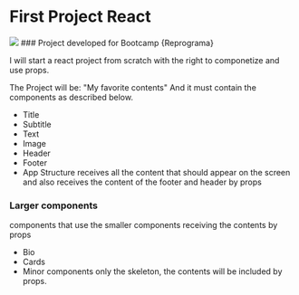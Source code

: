 # First Project React
<img src="https://thumbs.gfycat.com/BestMeagerHoki-size_restricted.gif" />
### Project developed for Bootcamp {Reprograma}

I will start a react project from scratch with the right to componetize and use props.

The Project will be: "My favorite contents" And it must contain the components as described below.
* Title
* Subtitle
* Text
* Image
* Header
* Footer
* App Structure
receives all the content that should appear on the screen and also receives the content of the footer and header by props

### Larger components
components that use the smaller components receiving the contents by props
* Bio
* Cards
* Minor components
only the skeleton, the contents will be included by props.
